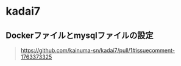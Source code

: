 # kadai7

## Dockerファイルとmysqlファイルの設定
> https://github.com/kainuma-sn/kadai7/pull/1#issuecomment-1763373325
